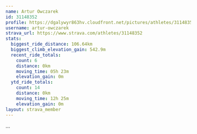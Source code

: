 ```yaml
---
name: Artur Owczarek
id: 31148352
profile: https://dgalywyr863hv.cloudfront.net/pictures/athletes/31148352/15906846/1/large.jpg
username: artur-owczarek
strava_url: https://www.strava.com/athletes/31148352
stats:
  biggest_ride_distance: 106.64km
  biggest_climb_elevation_gain: 542.9m
  recent_ride_totals:
    count: 6
    distance: 0km
    moving_time: 05h 23m
    elevation_gain: 0m
  ytd_ride_totals:
    count: 14
    distance: 0km
    moving_time: 12h 25m
    elevation_gain: 0m
layout: strava_member
--- 
```

...
